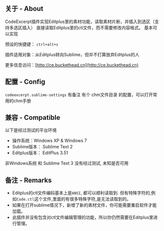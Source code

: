 ## 关于 - About
CodeExcerpt插件实现Editplus里的素材功能，读取素材片断，并插入到选区（支持多选区插入）
直接读取Editplus里的ctl文件，而不需要修改内容格式。 基本可以实现

预设的快捷键： `ctrl+alt+s`

插件适用对象：从Editplus转向Sublime，但并不打算放弃Editplus的人

更多信息访问：[http://ce.buckethead.cn](http://ce.buckethead.cn) 

## 配置 - Config
`codeexcerpt.sublime-settings` 有备注
有个 chm文件目录 的配置，可以打开常用的chm手册

## 兼容 - Compatible 
以下是经过测试的平台环境
* 操作系统：Windows XP & Windows 7
* Sublime版本： Sublime Text 2
* Editplus版本： EditPlus 3.51

非Windows系统 和 Sublime Text 3 没有经过测试, 未知是否可用

## 备注  -  Remarks
* Editplus的ctl文件编码基本上是`ANSI`, 都可以顺利读取到. 但有特殊字符的,例如`Code.ctl`这个文件,里面的有很多特殊字符,是无法读取到的。
* 如果在打开sublime情况下，新增了新的素材文件，你可能需要重启软件才能加载。
* 此插件并没有包含对ctl文件编辑管理的功能，所以你仍然需要在Editplus里进行管理。
